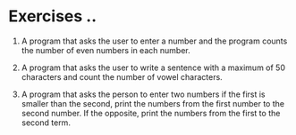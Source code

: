 # Exercises ..

1. A program that asks the user to enter a number and the program counts the number of even numbers in each number.

2. A program that asks the user to write a sentence with a maximum of 50 characters and count the number of vowel characters.

3. A program that asks the person to enter two numbers if the first is smaller than the second, print the numbers from the first number to the second number. If the opposite, print the numbers from the first to the second term.
